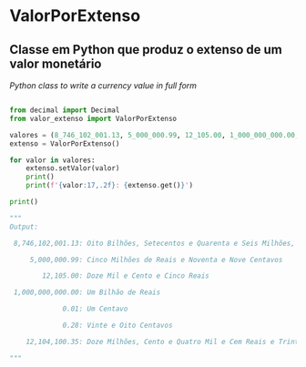 # ValorPorExtenso
## Classe em Python que produz o extenso de um valor monetário
_Python class to write a currency value in full form_


```python

from decimal import Decimal
from valor_extenso import ValorPorExtenso

valores = (8_746_102_001.13, 5_000_000.99, 12_105.00, 1_000_000_000.00, 0.01, 0.28, 12_104_100.35)
extenso = ValorPorExtenso()

for valor in valores:
	extenso.setValor(valor)
	print()
	print(f'{valor:17,.2f}: {extenso.get()}')

print()

"""
Output:

 8,746,102,001.13: Oito Bilhões, Setecentos e Quarenta e Seis Milhões, Cento e Dois Mil e Um Reais e Treze Centavos

     5,000,000.99: Cinco Milhões de Reais e Noventa e Nove Centavos

        12,105.00: Doze Mil e Cento e Cinco Reais

 1,000,000,000.00: Um Bilhão de Reais

             0.01: Um Centavo

             0.28: Vinte e Oito Centavos

    12,104,100.35: Doze Milhões, Cento e Quatro Mil e Cem Reais e Trinta e Cinco Centavos

"""
```
